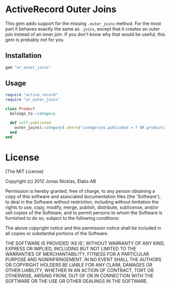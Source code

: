 # ActiveRecord Outer Joins

This gem adds support for the missing `.outer_joins` method. For the most part
it behaves exactly the same as `.joins`, except that it creates an outer join
instead of an inner join. If you don't know why that would be useful, this gem
is probably not for you.

## Installation

``` ruby
gem "ar_outer_joins"
```

## Usage

``` ruby
require "active_record"
require "ar_outer_joins"

class Product
  belongs_to :category

  def self.published
    outer_joins(:category).where("categories.published = ? OR products.published = ?", true, true)
  end
end
```

# License

(The MIT License)

Copyright (c) 2012 Jonas Nicklas, Elabs AB

Permission is hereby granted, free of charge, to any person obtaining
a copy of this software and associated documentation files (the
'Software'), to deal in the Software without restriction, including
without limitation the rights to use, copy, modify, merge, publish,
distribute, sublicense, and/or sell copies of the Software, and to
permit persons to whom the Software is furnished to do so, subject to
the following conditions:

The above copyright notice and this permission notice shall be
included in all copies or substantial portions of the Software.

THE SOFTWARE IS PROVIDED 'AS IS', WITHOUT WARRANTY OF ANY KIND,
EXPRESS OR IMPLIED, INCLUDING BUT NOT LIMITED TO THE WARRANTIES OF
MERCHANTABILITY, FITNESS FOR A PARTICULAR PURPOSE AND NONINFRINGEMENT.
IN NO EVENT SHALL THE AUTHORS OR COPYRIGHT HOLDERS BE LIABLE FOR ANY
CLAIM, DAMAGES OR OTHER LIABILITY, WHETHER IN AN ACTION OF CONTRACT,
TORT OR OTHERWISE, ARISING FROM, OUT OF OR IN CONNECTION WITH THE
SOFTWARE OR THE USE OR OTHER DEALINGS IN THE SOFTWARE.
